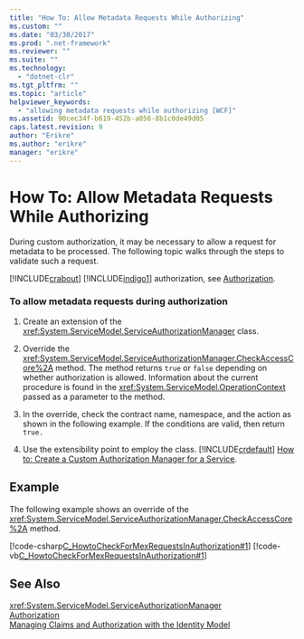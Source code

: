 ```yaml
---
title: "How To: Allow Metadata Requests While Authorizing"
ms.custom: ""
ms.date: "03/30/2017"
ms.prod: ".net-framework"
ms.reviewer: ""
ms.suite: ""
ms.technology: 
  - "dotnet-clr"
ms.tgt_pltfrm: ""
ms.topic: "article"
helpviewer_keywords: 
  - "allowing metadata requests while authorizing [WCF]"
ms.assetid: 90cec34f-b619-452b-a056-8b1c0de49d05
caps.latest.revision: 9
author: "Erikre"
ms.author: "erikre"
manager: "erikre"
---
```

# How To: Allow Metadata Requests While Authorizing
During custom authorization, it may be necessary to allow a request for metadata to be processed. The following topic walks through the steps to validate such a request.  
  
 [!INCLUDE[crabout](../../../../includes/crabout-md.md)] [!INCLUDE[indigo1](../../../../includes/indigo1-md.md)] authorization, see [Authorization](../../../../docs/framework/wcf/feature-details/authorization-in-wcf.md).  
  
### To allow metadata requests during authorization  
  
1.  Create an extension of the <xref:System.ServiceModel.ServiceAuthorizationManager> class.  
  
2.  Override the <xref:System.ServiceModel.ServiceAuthorizationManager.CheckAccessCore%2A> method. The method returns `true` or `false` depending on whether authorization is allowed. Information about the current procedure is found in the <xref:System.ServiceModel.OperationContext> passed as a parameter to the method.  
  
3.  In the override, check the contract name, namespace, and the action as shown in the following example. If the conditions are valid, then return `true.`  
  
4.  Use the extensibility point to employ the class. [!INCLUDE[crdefault](../../../../includes/crabout-md.md)] [How to: Create a Custom Authorization Manager for a Service](../../../../docs/framework/wcf/extending/how-to-create-a-custom-authorization-manager-for-a-service.md).  
  
## Example  
 The following example shows an override of the <xref:System.ServiceModel.ServiceAuthorizationManager.CheckAccessCore%2A> method.  
  
 [!code-csharp[C_HowtoCheckForMexRequestsInAuthorization#1](../../../../samples/snippets/csharp/VS_Snippets_CFX/c_howtocheckformexrequestsinauthorization/cs/source.cs#1)]
 [!code-vb[C_HowtoCheckForMexRequestsInAuthorization#1](../../../../samples/snippets/visualbasic/VS_Snippets_CFX/c_howtocheckformexrequestsinauthorization/vb/source.vb#1)]  
  
## See Also  
 <xref:System.ServiceModel.ServiceAuthorizationManager>   
 [Authorization](../../../../docs/framework/wcf/feature-details/authorization-in-wcf.md)   
 [Managing Claims and Authorization with the Identity Model](../../../../docs/framework/wcf/feature-details/managing-claims-and-authorization-with-the-identity-model.md)
